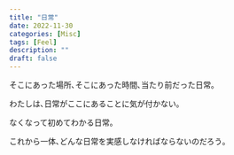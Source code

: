 ```yaml
---
title: "日常"
date: 2022-11-30
categories: [Misc]
tags: [Feel]
description: ""
draft: false
---
```

そこにあった場所､そこにあった時間､当たり前だった日常｡

わたしは､日常がここにあることに気が付かない｡

なくなって初めてわかる日常｡

これから一体､どんな日常を実感しなければならないのだろう｡
